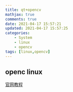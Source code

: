 ```yaml
---
title: qt+opencv
mathjax: true
comments: true
date: 2021-04-17 15:57:21
updated: 2021-04-17 15:57:25
categories:
    - System
    - linux
    - opencv
tags: [linux,opencv]
---
```


## openc linux

[官网教程](https://docs.opencv.org/master/d7/d9f/tutorial_linux_install.html "VLC tutorial_linux_install")

